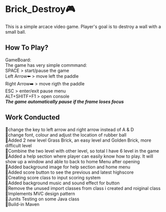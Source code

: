 # Brick_Destroy:video_game:
This is a simple arcace video game.
Player's goal is to destroy a wall with a small ball.

## How To Play?
GameBoard:</br>
The game has  very simple commmand:</br>
SPACE > start/pause the game</br>
Left Arrow:arrow_left: > move left the paddle</br>
Right Arrow:arrow_right: > move rigth the paddle</br>
ESC > enter/exit pause menu</br>
ALT+SHITF+F1 > open console</br>
***The game automatically pause if the frame loses focus***

## Work Conducted
:round_pushpin:change the key to left arrow and right arrow instead of A & D</br>
:round_pushpin:change font, colour and adjust the location of rubber ball</br>
:round_pushpin:Added 2 new level Grass Brick, an easy level and Golden Brick, more difficult level</br>
:round_pushpin:Combine the two level with other level, so total I have 6 level in the game </br>
:round_pushpin:Added a help section where player can easily know how to play. It will show up a window and able to back to home Menu after opening</br>
:round_pushpin:Added background image for help section and home menu</br>
:round_pushpin:Added score button to see the previous and latest highscore</br>
:round_pushpin:Creating score class to input scoring system</br>
:round_pushpin:Added background music and sound effect for button</br>
:round_pushpin:Remove the unused import classes from class i created and roiginal class</br>
:round_pushpin:Implements MVC design pattern</br>
:round_pushpin:Junits Testing on some Java class</br>
:round_pushpin:Build-in Maven</br>

